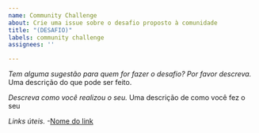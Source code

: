 ```yaml
---
name: Community Challenge
about: Crie uma issue sobre o desafio proposto à comunidade
title: "(DESAFIO)"
labels: community challenge
assignees: ''

---
```


*Tem alguma sugestão para quem for fazer o desafio? Por favor descreva.*
Uma descrição do que pode ser feito.

*Descreva como você realizou o seu.*
Uma descrição de como você fez o seu

*Links úteis.*
-[Nome do link](URL)
